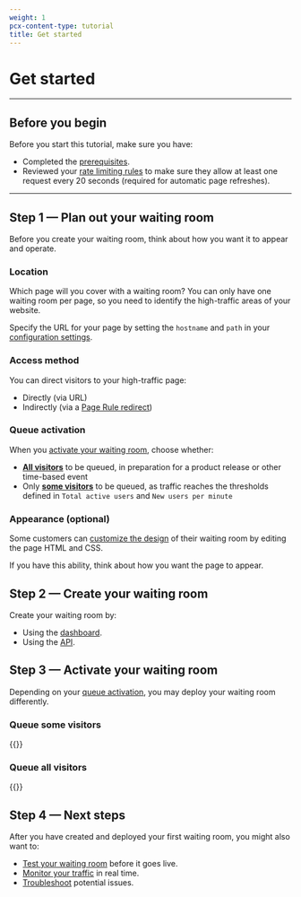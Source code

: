 ```yaml
---
weight: 1
pcx-content-type: tutorial
title: Get started
---
```


# Get started

---

## Before you begin

Before you start this tutorial, make sure you have:

- Completed the [prerequisites](/waiting-room/about/#prerequisites).
- Reviewed your [rate limiting rules](/waf/custom-rules/rate-limiting) to make sure they allow at least one request every 20 seconds (required for automatic page refreshes).

---

## Step 1 — Plan out your waiting room

Before you create your waiting room, think about how you want it to appear and operate.

### Location

Which page will you cover with a waiting room? You can only have one waiting room per page, so you need to identify the high-traffic areas of your website.

Specify the URL for your page by setting the `hostname` and `path` in your [configuration settings](/waiting-room/reference/configuration-settings/).

### Access method

You can direct visitors to your high-traffic page:

- Directly (via URL)
- Indirectly (via a [Page Rule redirect](https://support.cloudflare.com/hc/articles/200172286))

### Queue activation

When you [activate your waiting room](#step-3--activate-your-waiting-room), choose whether:

- [**All visitors**](#queue-all-visitors) to be queued, in preparation for a product release or other time-based event
- Only [**some visitors**](#queue-some-visitors) to be queued, as traffic reaches the thresholds defined in `Total active users` and `New users per minute`

### Appearance (optional)

Some customers can [customize the design](/waiting-room/additional-options/customize-waiting-room/) of their waiting room by editing the page HTML and CSS.

If you have this ability, think about how you want the page to appear.

## Step 2 — Create your waiting room

Create your waiting room by:

- Using the [dashboard](/waiting-room/how-to/create-via-dashboard/).
- Using the [API](/waiting-room/how-to/create-via-api/).

## Step 3 — Activate your waiting room

Depending on your [queue activation](#queue-activation), you may deploy your waiting room differently.

### Queue some visitors

{{<render file="_queue-some.md">}}

### Queue all visitors

{{<render file="_queue-all.md">}}

## Step 4 — Next steps

After you have created and deployed your first waiting room, you might also want to:

- [Test your waiting room](/waiting-room/additional-options/test-waiting-room/) before it goes live.
- [Monitor your traffic](/waiting-room/how-to/monitor-waiting-room/) in real time.
- [Troubleshoot](/waiting-room/troubleshooting/) potential issues.
